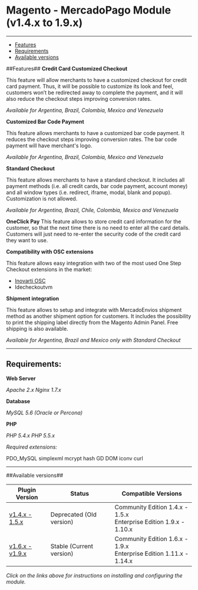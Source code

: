 # Magento - MercadoPago Module (v1.4.x to 1.9.x)
---

* [Features](#features)
* [Requirements](#requirements)
* [Available versions](#available_versions)

<a name="features"></a>
##Features##
**Credit Card Customized Checkout**

This feature will allow merchants to have a customized checkout for credit card
payment. Thus, it will be possible to customize its look and feel, customers won’t be
redirected away to complete the payment, and it will also reduce the checkout steps
improving conversion rates.

*Available for Argentina, Brazil, Colombia, Mexico and Venezuela*

**Customized Bar Code Payment**

This feature allows merchants to have a customized bar code payment. It
reduces the checkout steps improving conversion rates. The bar code payment will
have merchant's logo.

*Available for Argentina, Brazil, Colombia, Mexico and Venezuela*

**Standard Checkout**

This feature allows merchants to have a standard checkout. It includes all
payment methods (i.e. all credit cards, bar code payment, account money) and all
window types (i.e. redirect, iframe, modal, blank and popup). Customization is not allowed.

*Available for Argentina, Brazil, Chile, Colombia, Mexico and Venezuela*

**OneClick Pay**
This feature allows to store credit card information for the customer, so that the next time there is no need to enter all the card details. Customers will just need to re-enter the security code of the credit card they want to use.

**Compatibility with OSC extensions**

This feature allows easy integration with two of the most used One Step Checkout extensions in the market:
* [Inovarti OSC](http://onestepcheckout.com.br)
* Idecheckoutvm

**Shipment integration**

This feature allows to setup and integrate with MercadoEnvios shipment method as another shipment option for customers. It includes the possibility to print the shipping label directly from the Magento Admin Panel. Free shipping is also available.

*Available for Argentina, Brazil and Mexico only with Standard Checkout*

---

<a name="requirements"></a>
## Requirements:

**Web Server**

*Apache 2.x*
*Nginx 1.7.x*

**Database**

*MySQL 5.6 (Oracle or Percona)*

**PHP**

*PHP 5.4.x*
*PHP 5.5.x*

*Required extensions:*

PDO_MySQL
simplexml
mcrypt
hash
GD
DOM
iconv
curl

---

<a name="available_versions"></a>
##Available versions##
<table>
  <thead>
    <tr>
      <th>Plugin Version</th>
      <th>Status</th>
      <th>Compatible Versions</th>
    </tr>
  <thead>
  <tbody>
    <tr>
      <td><a href="https://github.com/mercadopago/cart-magento/tree/master/1.4.x-1.5.x">v1.4.x - 1.5.x</a></td>
      <td>Deprecated (Old version)</td>
      <td>Community Edition 1.4.x - 1.5.x<br />Enterprise Edition 1.9.x - 1.10.x</td>
    </tr>
    <tr>
      <td><a href="https://github.com/mercadopago/cart-magento/tree/master/1.6.x-1.9.x">v1.6.x - v1.9.x</a></td>
      <td>Stable (Current version)</td>
      <td>Community Edition 1.6.x - 1.9.x<br />Enterprise Edition 1.11.x - 1.14.x</td>
    </tr>
  </tbody>
</table>

*Click on the links above for instructions on installing and configuring the module.*
